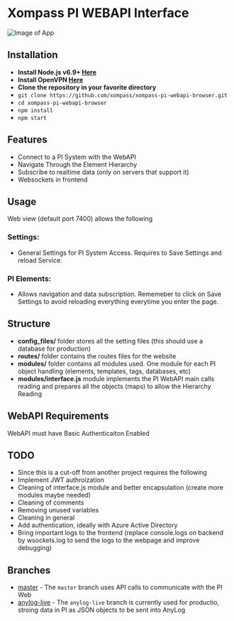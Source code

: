 # Xompass PI WEBAPI Interface

![Image of App](https://github.com/xompass/xompass-pi-webapi-browser/blob/master/screenshot.png)

## Installation
* **Install Node.js v6.9+ [Here](https://nodejs.org/en/)**
* **Install OpenVPN [Here](https://www.ovpn.com/en/guides/)** 
* **Clone the repository in your favorite directory**
* ``git clone https://github.com/xompass/xompass-pi-webapi-browser.git``
* ``cd xompass-pi-webapi-browser``
* ``npm install``
* ``npm start``

## Features
* Connect to a PI System with the WebAPI
* Navigate Through the Element Hierarchy
* Subscribe to realtime data (only on servers that support it)
* Websockets in frontend

## Usage
Web view (default port 7400) allows the following

### Settings:
* General Settings for PI System Access.  Requires to Save Settings and reload Service.

### PI Elements:
* Allows navigation and data subscription. Rememeber to click on Save Settings to avoid reloading everything everytime you enter the page.


## Structure
* **config_files/**  folder stores all the setting files (this should use a database for production)
* **routes/**  folder contains the routes files for the website
* **modules/**  folder contains all modules used. One module for each PI object handling (elements, templates, tags, databases, etc)
* **modules/interface.js**  module implements the PI WebAPI main calls reading and prepares all the objects (maps) to allow the Hierarchy Reading

## WebAPI Requirements
WebAPI must have Basic Authenticaiton Enabled

## TODO
* Since this is a cut-off from another project requires the following
* Implement JWT authroization
* Cleaning of interface.js module and better encapsulation (create more modules maybe needed)
* Cleaning of comments
* Removing unused variables
* Cleaning in general
* Add authentication, ideally with Azure Active Directory
* Bring important logs to the frontend (replace console.logs on backend by wsockets.log to send the logs to the webpage and improve debugging)

## Branches 
* [master](https://github.com/AnyLog-co/xompass-pi-webapi-browser) - The `master` branch uses API calls to communicate with the PI Web
* [anylog-live](https://github.com/AnyLog-co/xompass-pi-webapi-browser/tree/anylog-live) - The `anylog-live` branch is currently used for productio, stroing data in PI as JSON objects to be sent into AnyLog 


